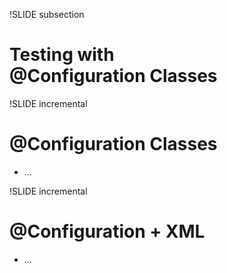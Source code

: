!SLIDE subsection
# Testing with<br /> @Configuration Classes

!SLIDE incremental
# @Configuration Classes

* ...


!SLIDE incremental
# @Configuration + XML

* ...

